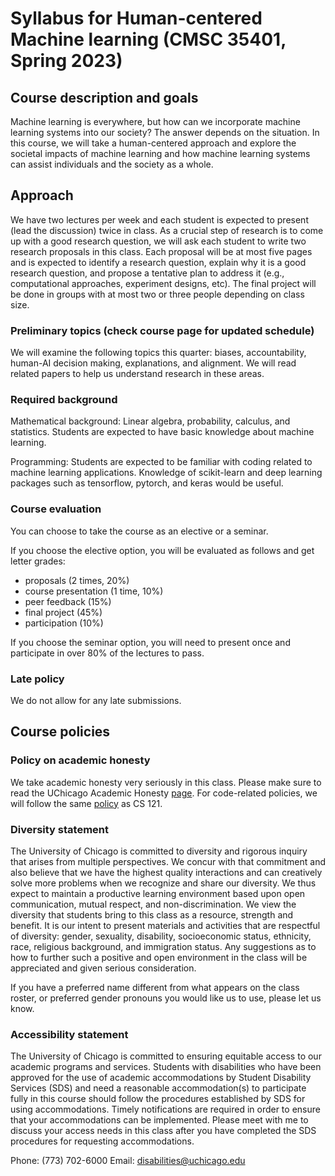 Syllabus for Human-centered Machine learning (CMSC 35401, Spring 2023)
===========================

## Course description and goals

Machine learning is everywhere, but how can we incorporate machine learning systems into our society? The answer depends on the situation. In this course, we will take a human-centered approach and explore the societal impacts of machine learning and how machine learning systems can assist individuals and the society as a whole.


## Approach

We have two lectures per week and each student is expected to present (lead the discussion) twice in class. As a crucial step of research is to come up with a good research question, we will ask each student to write two research proposals in this class.
Each proposal will be at most five pages and is expected to identify a research question, explain why it is a good research question, and propose a tentative plan to address it (e.g., computational approaches, experiment designs, etc).
The final project will be done in groups with at most two or three people depending on class size.

### Preliminary topics (check course page for updated schedule)

We will examine the following topics this quarter: biases, accountability, human-AI decision making, explanations, and alignment. We will read related papers to help us understand research in these areas.

### Required background

Mathematical background:
Linear algebra, probability, calculus, and statistics. Students are expected to have basic knowledge about machine learning.

Programming: Students are expected to be familiar with coding related to machine learning applications. Knowledge of scikit-learn and deep learning packages such as tensorflow, pytorch, and keras would be useful.

### Course evaluation

You can choose to take the course as an elective or a seminar.

If you choose the elective option, you will be evaluated as follows and get letter grades:

* proposals (2 times, 20%)
* course presentation (1 time, 10%)
* peer feedback (15%)
* final project (45%)
* participation (10%)

If you choose the seminar option, you will need to present once and participate in over 80% of the lectures to pass.


### Late policy
We do not allow for any late submissions.

##  Course policies

### Policy on academic honesty

We take academic honesty very seriously in this class. Please make sure to read the UChicago Academic Honesty [page](http://college.uchicago.edu/advising/academic-integrity-student-conduct). For code-related policies, we will follow the same [policy](https://classes.cs.uchicago.edu/archive/2020/fall/12100-1/honesty.html) as CS 121.

### Diversity statement
The University of Chicago is committed to diversity and rigorous inquiry that arises from multiple perspectives. We concur with that commitment and also believe that we have the highest quality interactions and can creatively solve more problems when we recognize and share our diversity. We thus expect to maintain a productive learning environment based upon open communication, mutual respect, and non-discrimination. We view the diversity that students bring to this class as a resource, strength and benefit. It is our intent to present materials and activities that are respectful of diversity: gender, sexuality, disability, socioeconomic status, ethnicity, race, religious background, and immigration status. Any suggestions as to how to further such a positive and open environment in the class will be appreciated and given serious consideration.

If you have a preferred name different from what appears on the class roster, or preferred gender pronouns you would like us to use, please let us know.

### Accessibility statement
The University of Chicago is committed to ensuring equitable access to our academic programs and services. Students with disabilities who have been approved for the use of academic accommodations by Student Disability Services (SDS) and need a reasonable accommodation(s) to participate fully in this course should follow the procedures established by SDS for using accommodations. Timely notifications are required in order to ensure that your accommodations can be implemented. Please meet with me to discuss your access needs in this class after you have completed the SDS procedures for requesting accommodations.

Phone: (773) 702-6000 Email: disabilities@uchicago.edu




